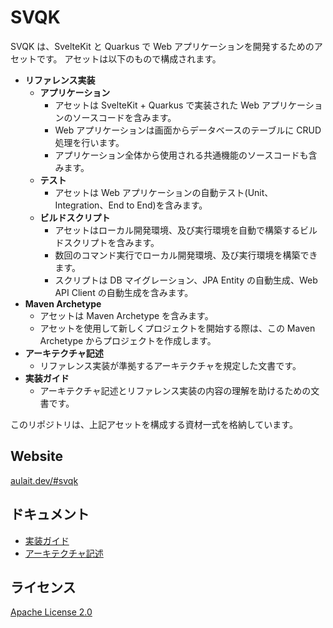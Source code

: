 # SVQK

SVQK は、SvelteKit と Quarkus で Web アプリケーションを開発するためのアセットです。
アセットは以下のもので構成されます。

- **リファレンス実装**
  - **アプリケーション**
    - アセットは SvelteKit + Quarkus で実装された Web アプリケーションのソースコードを含みます。
    - Web アプリケーションは画面からデータベースのテーブルに CRUD 処理を行います。
    - アプリケーション全体から使用される共通機能のソースコードも含みます。
  - **テスト**
    - アセットは Web アプリケーションの自動テスト(Unit、Integration、End to End)を含みます。
  - **ビルドスクリプト**
    - アセットはローカル開発環境、及び実行環境を自動で構築するビルドスクリプトを含みます。
    - 数回のコマンド実行でローカル開発環境、及び実行環境を構築できます。
    - スクリプトは DB マイグレーション、JPA Entity の自動生成、Web API Client の自動生成を含みます。
- **Maven Archetype**
  - アセットは Maven Archetype を含みます。
  - アセットを使用して新しくプロジェクトを開始する際は、この Maven Archetype からプロジェクトを作成します。
- **アーキテクチャ記述**
  - リファレンス実装が準拠するアーキテクチャを規定した文書です。
- **実装ガイド**
  - アーキテクチャ記述とリファレンス実装の内容の理解を助けるための文書です。

このリポジトリは、上記アセットを構成する資材一式を格納しています。

## Website

[aulait.dev/#svqk](https://aulait.dev/#svqk)

## ドキュメント

- [実装ガイド](https://aulait.dev/svqk/0.9.3/en/impl-guide/)
- [アーキテクチャ記述](https://aulait.dev/svqk/0.9.3/en/arch-desc/)

## ライセンス

[Apache License 2.0](LICENSE)
